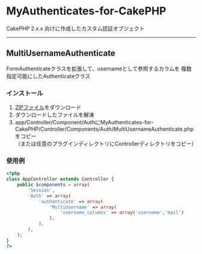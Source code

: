 MyAuthenticates-for-CakePHP
===========================
CakePHP 2.x.x 向けに作成したカスタム認証オブジェクト

* * *

MultiUsernameAuthenticate
-------------------------
FormAuthenticateクラスを拡張して、usernameとして参照するカラムを
複数指定可能にしたAuthenticateクラス

### インストール
1.	[ZIPファイル](https://github.com/okomeworld/MyAuthenticates-for-CakePHP/zipball/master)をダウンロード
2.	ダウンロードしたファイルを解凍
3.	app/Controller/Component/AuthにMyAuthenticates-for-CakePHP/Controller/Components/Auth/MultiUsernameAuthenticate.phpをコピー  
	（または任意のプラグインディレクトリにControllerディレクトリをコピー）

### 使用例
```php
<?php
class AppController extends Controller {
	public $components = array(
		'Session',
		'Auth' => array(
			'authenticate' => array(
				'MultiUsername' => array(
					'username_columns' => array('username','mail')
				),
			),
		),
	);
}
?>
```

